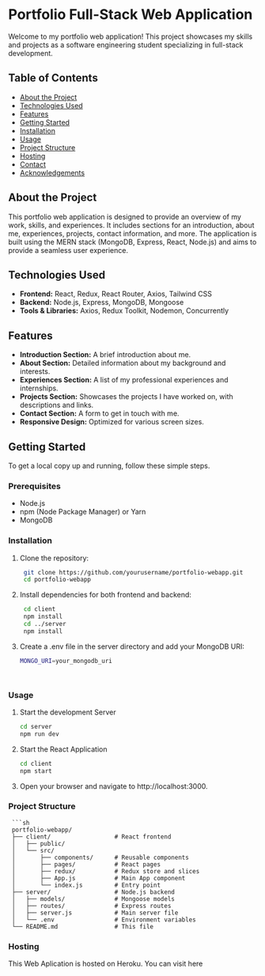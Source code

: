# Portfolio Full-Stack Web Application

Welcome to my portfolio web application! This project showcases my skills and projects as a software engineering student specializing in full-stack development.

## Table of Contents

- [About the Project](#about-the-project)
- [Technologies Used](#technologies-used)
- [Features](#features)
- [Getting Started](#getting-started)
- [Installation](#installation)
- [Usage](#usage)
- [Project Structure](#project-structure)
- [Hosting](#hosting)
- [Contact](#contact)
- [Acknowledgements](#acknowledgements)

## About the Project

This portfolio web application is designed to provide an overview of my work, skills, and experiences. It includes sections for an introduction, about me, experiences, projects, contact information, and more. The application is built using the MERN stack (MongoDB, Express, React, Node.js) and aims to provide a seamless user experience.

## Technologies Used

- **Frontend:** React, Redux, React Router, Axios, Tailwind CSS
- **Backend:** Node.js, Express, MongoDB, Mongoose
- **Tools & Libraries:** Axios, Redux Toolkit, Nodemon, Concurrently

## Features

- **Introduction Section:** A brief introduction about me.
- **About Section:** Detailed information about my background and interests.
- **Experiences Section:** A list of my professional experiences and internships.
- **Projects Section:** Showcases the projects I have worked on, with descriptions and links.
- **Contact Section:** A form to get in touch with me.
- **Responsive Design:** Optimized for various screen sizes.

## Getting Started

To get a local copy up and running, follow these simple steps.

### Prerequisites

- Node.js
- npm (Node Package Manager) or Yarn
- MongoDB

### Installation

1. Clone the repository:
     ```sh
      git clone https://github.com/yourusername/portfolio-webapp.git
      cd portfolio-webapp

2. Install dependencies for both frontend and backend:
     ```sh
      cd client
      npm install
      cd ../server
      npm install

3. Create a .env file in the server directory and add your MongoDB URI:
      ```sh
      MONGO_URI=your_mongodb_uri


  

### Usage

1. Start the development Server

   ```sh
   cd server
   npm run dev
   
2. Start the React Application

    ```sh
    cd client
    npm start
3.  Open your browser and navigate to http://localhost:3000.


### Project Structure
     ```sh
     portfolio-webapp/
     ├── client/                  # React frontend
     │   ├── public/
     │   └── src/
     │       ├── components/      # Reusable components
     │       ├── pages/           # React pages
     │       ├── redux/           # Redux store and slices
     │       ├── App.js           # Main App component
     │       └── index.js         # Entry point
     ├── server/                  # Node.js backend
     │   ├── models/              # Mongoose models
     │   ├── routes/              # Express routes
     │   ├── server.js            # Main server file
     │   └── .env                 # Environment variables
     └── README.md                # This file

### Hosting

This Web Aplication is hosted on Heroku. You can visit <a src="https://portfolio-webapplication-mern-264128a12e42.herokuapp.com/">here<a>





